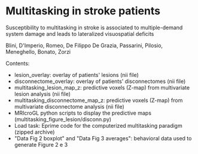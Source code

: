# Multitasking in stroke patients
Susceptibility to multitasking in stroke is associated to multiple-demand system damage and leads to lateralized visuospatial deficits

Blini, D'Imperio, Romeo, De Filippo De Grazia, Passarini, Pilosio, Meneghello, Bonato, Zorzi 

Contents:
- lesion_overlay: overlay of patients' lesions (nii file)
- disconnectome_overlay: overlay of patients' disconnectomes (nii file)
- multitasking_lesion_map_z: predictive voxels (Z-map) from multivariate lesion analysis (nii file)
- multitasking_disconnectome_map_z: predictive voxels (Z-map) from multivariate disconnectome analysis (nii file) 
- MRIcroGL python scripts to display the predictive maps (multitasking_figure_lesion/disconn.py)
- Load task: Eprime code for the computerized multitasking paradigm (zipped archive) 
- "Data Fig 2 boxplot" and "Data Fig 3 averages": behavioral data used to generate Figure 2 e 3 
